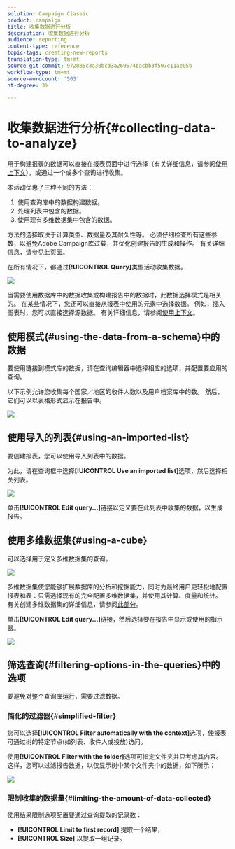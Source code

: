 ```yaml
---
solution: Campaign Classic
product: campaign
title: 收集数据进行分析
description: 收集数据进行分析
audience: reporting
content-type: reference
topic-tags: creating-new-reports
translation-type: tm+mt
source-git-commit: 972885c3a38bcd3a260574bacbb3f507e11ae05b
workflow-type: tm+mt
source-wordcount: '503'
ht-degree: 3%

---
```



# 收集数据进行分析{#collecting-data-to-analyze}

用于构建报表的数据可以直接在报表页面中进行选择（有关详细信息，请参阅[使用上下文](../../reporting/using/using-the-context.md)），或通过一个或多个查询进行收集。

本活动优惠了三种不同的方法：

1. 使用查询库中的数据构建数据。
1. 处理列表中包含的数据。
1. 使用现有多维数据集中包含的数据。

方法的选择取决于计算类型、数据量及其耐久性等。 必须仔细检查所有这些参数，以避免Adobe Campaign库过载，并优化创建报告的生成和操作。 有关详细信息，请参见[此页面](../../reporting/using/best-practices.md#optimizing-report-creation)。

在所有情况下，都通过&#x200B;**[!UICONTROL Query]**&#x200B;类型活动收集数据。

![](assets/reporting_query_edit.png)

当需要使用数据库中的数据收集或构建报告中的数据时，此数据选择模式是相关的。 在某些情况下，您还可以直接从报表中使用的元素中选择数据。 例如，插入图表时，您可以直接选择源数据。 有关详细信息，请参阅[使用上下文](../../reporting/using/using-the-context.md)。

## 使用模式{#using-the-data-from-a-schema}中的数据

要使用链接到模式库的数据，请在查询编辑器中选择相应的选项，并配置要应用的查询。

以下示例允许您收集每个国家／地区的收件人数以及用户档案库中的数。 然后，它们可以以表格形式显示在报告中。

![](assets/reporting_query_from_schema.png)

## 使用导入的列表{#using-an-imported-list}

要创建报表，您可以使用导入列表中的数据。

为此，请在查询框中选择&#x200B;**[!UICONTROL Use an imported list]**&#x200B;选项，然后选择相关列表。

![](assets/reporting_query_from_list.png)

单击&#x200B;**[!UICONTROL Edit query...]**&#x200B;链接以定义要在此列表中收集的数据，以生成报告。

## 使用多维数据集{#using-a-cube}

可以选择用于定义多维数据集的查询。

![](assets/reporting_query_from_cube.png)

多维数据集使您能够扩展数据库的分析和挖掘能力，同时为最终用户更轻松地配置报表和表：只需选择现有的完全配置多维数据集，并使用其计算、度量和统计。 有关创建多维数据集的详细信息，请参阅[此部分](../../reporting/using/about-cubes.md)。

单击&#x200B;**[!UICONTROL Edit query...]**&#x200B;链接，然后选择要在报告中显示或使用的指示器。

![](assets/reporting_query_from_cube_edit_query.png)

## 筛选查询{#filtering-options-in-the-queries}中的选项

要避免对整个查询库运行，需要过滤数据。

### 简化的过滤器{#simplified-filter}

您可以选择&#x200B;**[!UICONTROL Filter automatically with the context]**&#x200B;选项，使报表可通过树的特定节点(如列表、收件人或投放)访问。

使用&#x200B;**[!UICONTROL Filter with the folder]**&#x200B;选项可指定文件夹并只考虑其内容。 这样，您可以过滤报告数据，以仅显示树中某个文件夹中的数据，如下所示：

![](assets/reporting_control_folder.png)

### 限制收集的数据量{#limiting-the-amount-of-data-collected}

使用结果限制选项配置要通过查询提取的记录数：

* **[!UICONTROL Limit to first record]** 提取一个结果，
* **[!UICONTROL Size]** 以提取一组记录。

